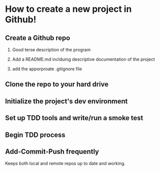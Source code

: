 # How to create a new project in Github!

## Create a Github repo
1. Good terse description of the program

2. Add a README.md inclduing descriptive documentation of the project

3. add the apporproate .gitignore file

## Clone the repo to your hard drive

## Initialize the project's dev environment 

## Set up TDD tools and write/run a smoke test

## Begin TDD process 

## Add-Commit-Push frequently 
Keeps both local and remote repos up to date and working. 
